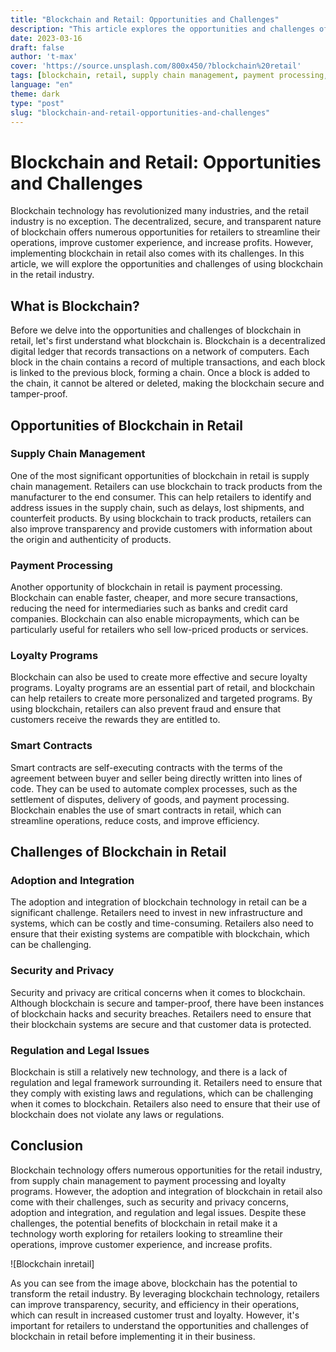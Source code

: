 ```yaml
---
title: "Blockchain and Retail: Opportunities and Challenges"
description: "This article explores the opportunities and challenges of using blockchain in the retail industry, including supply chain management, payment processing, loyalty programs, smart contracts, adoption and integration, security and privacy, and regulation and legal issues."
date: 2023-03-16
draft: false
author: 't-max'
cover: 'https://source.unsplash.com/800x450/?blockchain%20retail'
tags: [blockchain, retail, supply chain management, payment processing, loyalty programs, smart contracts, adoption, integration, security, privacy, regulation, legal issues]
language: "en"
theme: dark
type: "post"
slug: "blockchain-and-retail-opportunities-and-challenges"
---
```


# Blockchain and Retail: Opportunities and Challenges

Blockchain technology has revolutionized many industries, and the retail industry is no exception. The decentralized, secure, and transparent nature of blockchain offers numerous opportunities for retailers to streamline their operations, improve customer experience, and increase profits. However, implementing blockchain in retail also comes with its challenges. In this article, we will explore the opportunities and challenges of using blockchain in the retail industry.

## What is Blockchain?

Before we delve into the opportunities and challenges of blockchain in retail, let's first understand what blockchain is. Blockchain is a decentralized digital ledger that records transactions on a network of computers. Each block in the chain contains a record of multiple transactions, and each block is linked to the previous block, forming a chain. Once a block is added to the chain, it cannot be altered or deleted, making the blockchain secure and tamper-proof.

## Opportunities of Blockchain in Retail

### Supply Chain Management

One of the most significant opportunities of blockchain in retail is supply chain management. Retailers can use blockchain to track products from the manufacturer to the end consumer. This can help retailers to identify and address issues in the supply chain, such as delays, lost shipments, and counterfeit products. By using blockchain to track products, retailers can also improve transparency and provide customers with information about the origin and authenticity of products.

### Payment Processing

Another opportunity of blockchain in retail is payment processing. Blockchain can enable faster, cheaper, and more secure transactions, reducing the need for intermediaries such as banks and credit card companies. Blockchain can also enable micropayments, which can be particularly useful for retailers who sell low-priced products or services.

### Loyalty Programs

Blockchain can also be used to create more effective and secure loyalty programs. Loyalty programs are an essential part of retail, and blockchain can help retailers to create more personalized and targeted programs. By using blockchain, retailers can also prevent fraud and ensure that customers receive the rewards they are entitled to.

### Smart Contracts

Smart contracts are self-executing contracts with the terms of the agreement between buyer and seller being directly written into lines of code. They can be used to automate complex processes, such as the settlement of disputes, delivery of goods, and payment processing. Blockchain enables the use of smart contracts in retail, which can streamline operations, reduce costs, and improve efficiency.

## Challenges of Blockchain in Retail

### Adoption and Integration

The adoption and integration of blockchain technology in retail can be a significant challenge. Retailers need to invest in new infrastructure and systems, which can be costly and time-consuming. Retailers also need to ensure that their existing systems are compatible with blockchain, which can be challenging.

### Security and Privacy

Security and privacy are critical concerns when it comes to blockchain. Although blockchain is secure and tamper-proof, there have been instances of blockchain hacks and security breaches. Retailers need to ensure that their blockchain systems are secure and that customer data is protected.

### Regulation and Legal Issues

Blockchain is still a relatively new technology, and there is a lack of regulation and legal framework surrounding it. Retailers need to ensure that they comply with existing laws and regulations, which can be challenging when it comes to blockchain. Retailers also need to ensure that their use of blockchain does not violate any laws or regulations.

## Conclusion

Blockchain technology offers numerous opportunities for the retail industry, from supply chain management to payment processing and loyalty programs. However, the adoption and integration of blockchain in retail also come with their challenges, such as security and privacy concerns, adoption and integration, and regulation and legal issues. Despite these challenges, the potential benefits of blockchain in retail make it a technology worth exploring for retailers looking to streamline their operations, improve customer experience, and increase profits.

![Blockchain inretail]

As you can see from the image above, blockchain has the potential to transform the retail industry. By leveraging blockchain technology, retailers can improve transparency, security, and efficiency in their operations, which can result in increased customer trust and loyalty. However, it's important for retailers to understand the opportunities and challenges of blockchain in retail before implementing it in their business.
